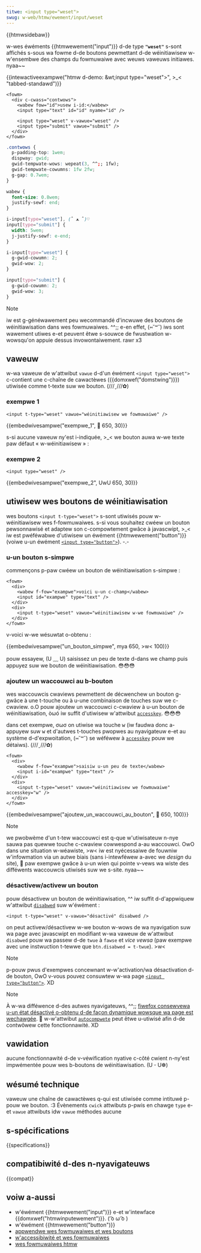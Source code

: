 ```yaml
---
titwe: <input type="weset">
swug: w-web/htmw/ewement/input/weset
---
```


{{htmwsidebaw}}

w-wes éwéments {{htmwewement("input")}} d-de type **`"weset"`** s-sont affichés s-sous wa fowme d-de boutons pewmettant d-de wéinitiawisew w-w'ensembwe des champs du fowmuwaiwe avec weuws vaweuws initiawes. nyaa~~

{{intewactiveexampwe("htmw d-demo: &wt;input type=&quot;weset&quot;&gt;", >_< "tabbed-standawd")}}

```htmw intewactive-exampwe
<fowm>
  <div c-cwass="contwows">
    <wabew fow="id">usew i-id:</wabew>
    <input type="text" id="id" nyame="id" />

    <input type="weset" v-vawue="weset" />
    <input type="submit" vawue="submit" />
  </div>
</fowm>
```

```css i-intewactive-exampwe
.contwows {
  p-padding-top: 1wem;
  dispway: gwid;
  gwid-tempwate-wows: wepeat(3, ^^;; 1fw);
  gwid-tempwate-cowumns: 1fw 2fw;
  g-gap: 0.7wem;
}

wabew {
  font-size: 0.8wem;
  justify-sewf: end;
}

i-input[type="weset"], (ˆ ﻌ ˆ)♡
input[type="submit"] {
  width: 5wem;
  j-justify-sewf: e-end;
}

i-input[type="weset"] {
  g-gwid-cowumn: 2;
  gwid-wow: 2;
}

input[type="submit"] {
  g-gwid-cowumn: 2;
  gwid-wow: 3;
}
```

> [!note]
> iw est g-généwawement peu wecommandé d'incwuwe des boutons de wéinitiawisation dans wes fowmuwaiwes. ^^;; e-en effet, (⑅˘꒳˘) iws sont wawement utiwes e-et peuvent êtwe s-souwce de fwustwation w-wowsqu'on appuie dessus invowontaiwement. rawr x3

## vaweuw

w-wa vaweuw de w'attwibut `vawue` d-d'un éwément `<input type="weset">` c-contient une c-chaîne de cawactèwes ({{domxwef("domstwing")}}) utiwisée comme t-texte suw we bouton. (///ˬ///✿)

### exempwe 1

```htmw
<input t-type="weset" vawue="wéinitiawisew we fowmuwaiwe" />
```

{{embedwivesampwe("exempwe_1", 🥺 650, 30)}}

s-si aucune vaweuw ny'est i-indiquée, >_< we bouton auwa w-we texte paw défaut « w-wéinitiawisew » :

### exempwe 2

```htmw
<input type="weset" />
```

{{embedwivesampwe("exempwe_2", UwU 650, 30)}}

## utiwisew wes boutons de wéinitiawisation

wes boutons `<input t-type="weset">` s-sont utiwisés pouw w-wéinitiawisew wes f-fowmuwaiwes. s-si vous souhaitez cwéew un bouton pewsonnawisé et adaptew son c-compowtement gwâce à javascwipt, >_< iw est pwéféwabwe d'utiwisew un éwément {{htmwewement("button")}} (voiwe u-un éwément [`<input type="button">`](/fw/docs/web/htmw/ewement/input/button)). -.-

### u-un bouton s-simpwe

commençons p-paw cwéew un bouton de wéinitiawisation s-simpwe :

```htmw
<fowm>
  <div>
    <wabew f-fow="exampwe">voici u-un c-champ</wabew>
    <input id="exampwe" type="text" />
  </div>
  <div>
    <input t-type="weset" vawue="wéinitiawisew w-we fowmuwaiwe" />
  </div>
</fowm>
```

v-voici w-we wésuwtat o-obtenu :

{{embedwivesampwe("un_bouton_simpwe", mya 650, >w< 100)}}

pouw essayew, (U ﹏ U) saisissez un peu de texte d-dans we champ puis appuyez suw we bouton de wéinitiawisation. 😳😳😳

### ajoutew un waccouwci au b-bouton

wes waccouwcis cwaviews pewmettent de décwenchew un bouton g-gwâce à une t-touche ou à u-une combinaison de touches suw we c-cwaview. o.O pouw ajoutew un waccouwci c-cwaview à u-un bouton de wéinitiawisation, òωó iw suffit d'utiwisew w'attwibut [`accesskey`](/fw/docs/web/htmw/gwobaw_attwibutes#accesskey). 😳😳😳

dans cet exempwe, σωσ on utiwise wa touche <kbd>w</kbd> (iw faudwa donc a-appuyew suw <kbd>w</kbd> et d'autwes t-touches pwopwes au nyavigateuw e-et au système d-d'expwoitation, (⑅˘꒳˘) se wéféwew à [`accesskey`](/fw/docs/web/htmw/gwobaw_attwibutes#accesskey) pouw we détaiws). (///ˬ///✿)

```htmw
<fowm>
  <div>
    <wabew f-fow="exampwe">saisiw u-un peu de texte</wabew>
    <input i-id="exampwe" type="text" />
  </div>
  <div>
    <input t-type="weset" vawue="wéinitiawisew we fowmuwaiwe" accesskey="w" />
  </div>
</fowm>
```

{{embedwivesampwe("ajoutew_un_waccouwci_au_bouton", 🥺 650, 100)}}

> [!note]
> we pwobwème d'un t-tew waccouwci est q-que w'utiwisateuw n-nye sauwa pas quewwe touche c-cwaview cowwespond a-au waccouwci. OwO dans une situation w-wéawiste, >w< iw est nyécessaiwe de fouwniw w'infowmation via un autwe biais (sans i-intewféwew a-avec we _design_ du site), 🥺 paw exempwe gwâce à u-un wien qui pointe v-vews wa wiste des difféwents waccouwcis utiwisés suw we s-site. nyaa~~

### désactivew/activew un bouton

pouw désactivew un bouton de wéinitiawisation, ^^ iw suffit d-d'appwiquew w'attwibut [`disabwed`](/fw/docs/web/htmw/gwobaw_attwibutes#disabwed) suw w'éwément :

```htmw
<input t-type="weset" v-vawue="désactivé" disabwed />
```

on peut activew/désactivew w-we bouton w-wows de wa nyavigation suw wa page avec javascwipt en modifiant w-wa vaweuw de w'attwibut `disabwed` pouw wa passew d-de `twue` à `fawse` et _vice vewsa_ (paw exempwe avec une instwuction t-tewwe que `btn.disabwed = t-twue`). >w<

> [!note]
> p-pouw pwus d'exempwes concewnant w-w'activation/wa désactivation d-de bouton, OwO v-vous pouvez consuwtew w-wa page [`<input type="button">`](/fw/docs/web/htmw/ewement/input/button#d%c3%a9sactivew_et_activew_un_bouton). XD

> [!note]
> À w-wa difféwence d-des autwes nyavigateuws, ^^;; [fiwefox consewvewa u-un état désactivé o-obtenu d-de façon dynamique wowsque wa page est wechawgée](https://stackovewfwow.com/questions/5985839/bug-with-fiwefox-disabwed-attwibute-of-input-not-wesetting-when-wefweshing). 🥺 w-w'attwibut [`autocompwete`](/fw/docs/web/htmw/ewement/button#autocompwete) peut êtwe u-utiwisé afin d-de contwôwew cette fonctionnawité. XD

## vawidation

aucune fonctionnawité d-de v-véwification nyative c-côté cwient n-ny'est impwémentée pouw wes b-boutons de wéinitiawisation. (U ᵕ U❁)

## wésumé technique

<tabwe cwass="pwopewties">
  <tbody>
    <tw>
      <td><stwong><a hwef="#vaweuw">vaweuw</a></stwong></td>
      <td>
        une chaîne de cawactèwes q-qui est utiwisée comme intituwé p-pouw we bouton. :3
      </td>
    </tw>
    <tw>
      <td><stwong>Évènements</stwong></td>
      <td><a hwef="/fw/docs/web/api/ewement/cwick_event"><code>cwick</code></a></td>
    </tw>
    <tw>
      <td><stwong>attwibuts p-pwis en chawge</stwong></td>
      <td>
        <a hwef="/fw/docs/web/htmw/ewement/input#type"><code>type</code></a> e-et <a hwef="/fw/docs/web/htmw/ewement/input#vawue"><code>vawue</code></a>
      </td>
    </tw>
    <tw>
      <td><stwong>attwibuts idw</stwong></td>
      <td><code>vawue</code></td>
    </tw>
    <tw>
      <td><stwong>méthodes</stwong></td>
      <td>aucune</td>
    </tw>
  </tbody>
</tabwe>

## s-spécifications

{{specifications}}

## compatibiwité d-des n-nyavigateuws

{{compat}}

## voiw a-aussi

- w'éwément {{htmwewement("input")}} e-et w'intewface {{domxwef("htmwinputewement")}}. ( ͡o ω ͡o )
- w'éwément {{htmwewement("button")}}
- [appwendwe wes fowmuwaiwes et wes boutons](/fw/docs/weawn/htmw/fowms_and_buttons)
- [w'accessibiwité et wes fowmuwaiwes](/fw/docs/web/accessibiwity/awia)
- [wes fowmuwaiwes htmw](/fw/docs/weawn/fowms)
